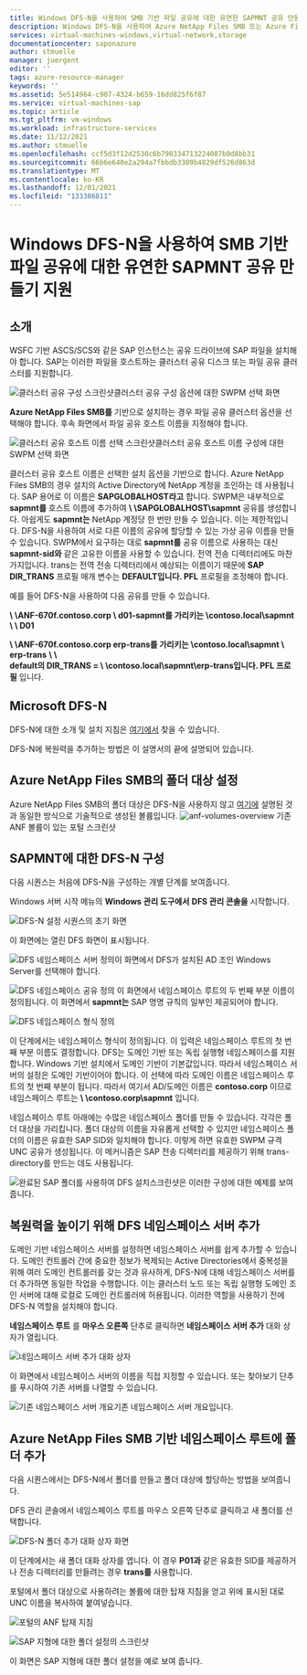 ```yaml
---
title: Windows DFS-N을 사용하여 SMB 기반 파일 공유에 대한 유연한 SAPMNT 공유 만들기를 지원합니다.
description: Windows DFS-N을 사용하여 Azure NetApp Files SMB 또는 Azure Files Premium SMB에 대한 SAP 관련 SAPMNT 명명 제한 해결
services: virtual-machines-windows,virtual-network,storage
documentationcenter: saponazure
author: stmuelle
manager: juergent
editor: ''
tags: azure-resource-manager
keywords: ''
ms.assetid: 5e514964-c907-4324-b659-16dd825f6f87
ms.service: virtual-machines-sap
ms.topic: article
ms.tgt_pltfrm: vm-windows
ms.workload: infrastructure-services
ms.date: 11/12/2021
ms.author: stmuelle
ms.openlocfilehash: ccf5d3f12d2530c6b790334713224007b0d8bb31
ms.sourcegitcommit: 66b6e640e2a294a7fbbdb3309b4829df526d863d
ms.translationtype: MT
ms.contentlocale: ko-KR
ms.lasthandoff: 12/01/2021
ms.locfileid: "133386811"
---
```

# <a name="using-windows-dfs-n-to-support-flexible-sapmnt-share-creation-for-smb-based-file-share"></a>Windows DFS-N을 사용하여 SMB 기반 파일 공유에 대한 유연한 SAPMNT 공유 만들기 지원

## <a name="introduction"></a>소개

WSFC 기반 ASCS/SCS와 같은 SAP 인스턴스는 공유 드라이브에 SAP 파일을 설치해야 합니다. SAP는 이러한 파일을 호스트하는 클러스터 공유 디스크 또는 파일 공유 클러스터를 지원합니다.

![클러스터 공유 구성 스크린샷](media/virtual-machines-shared-sap-high-availability-guide/swpm-01.png)클러스터 공유 구성 옵션에 대한 SWPM 선택 화면

**Azure NetApp Files SMB를** 기반으로 설치하는 경우 파일 공유 클러스터 옵션을 선택해야 합니다. 후속 화면에서 파일 공유 호스트 이름을 지정해야 합니다.

![클러스터 공유 호스트 이름 선택 스크린샷](media/virtual-machines-shared-sap-high-availability-guide/swpm-02.png)클러스터 공유 호스트 이름 구성에 대한 SWPM 선택 화면

클러스터 공유 호스트 이름은 선택한 설치 옵션을 기반으로 합니다. Azure NetApp Files SMB의 경우 설치의 Active Directory에 NetApp 계정을 조인하는 데 사용됩니다. SAP 용어로 이 이름은 **SAPGLOBALHOST라고** 합니다.
SWPM은 내부적으로 **sapmnt를** 호스트 이름에 추가하여 **\\ \SAPGLOBALHOST\sapmnt** 공유를 생성합니다. 아쉽게도 **sapmnt는** NetApp 계정당 한 번만 만들 수 있습니다. 이는 제한적입니다. DFS-N을 사용하여 서로 다른 이름의 공유에 할당할 수 있는 가상 공유 이름을 만들 수 있습니다. SWPM에서 요구하는 대로 **sapmnt를** 공유 이름으로 사용하는 대신 **sapmnt-sid와** 같은 고유한 이름을 사용할 수 있습니다. 전역 전송 디렉터리에도 마찬가지입니다. trans는 전역 전송 디렉터리에서 예상되는 이름이기 때문에 **SAP DIR_TRANS** 프로필 매개 변수는 **DEFAULT입니다. PFL** 프로필을 조정해야 합니다.

예를 들어 DFS-N을 사용하여 다음 공유를 만들 수 있습니다.  

**\\ \ANF-670f.contoso.corp \\ d01-sapmnt를 가리키는 \contoso.local\sapmnt** **\\ \\ D01**  

**\\ \ANF-670f.contoso.corp erp-trans를 가리키는 \contoso.local\sapmnt \\ erp-trans** **\\ \\**  
**default의 DIR_TRANS = \\ \contoso.local\sapmnt\erp-trans입니다. PFL 프로필** 입니다.

## <a name="microsoft-dfs-n"></a>Microsoft DFS-N

DFS-N에 대한 소개 및 설치 지침은 [여기에서](/windows-server/storage/dfs-namespaces/dfs-overview) 찾을 수 있습니다.

DFS-N에 복원력을 추가하는 방법은 이 설명서의 끝에 설명되어 있습니다.

## <a name="setting-up-folder-targets-for-azure-netapp-files-smb"></a>Azure NetApp Files SMB의 폴더 대상 설정

 Azure NetApp Files SMB의 폴더 대상은 DFS-N을 사용하지 않고 [여기에](./high-availability-guide-windows-netapp-files-smb.md) 설명된 것과 동일한 방식으로 기술적으로 생성된 볼륨입니다. 
![anf-volumes-overview ](media/virtual-machines-shared-sap-high-availability-guide/anf-volumes.png) 기존 ANF 볼륨이 있는 포털 스크린샷

## <a name="configuring-dfs-n-for-sapmnt"></a>SAPMNT에 대한 DFS-N 구성

다음 시퀀스는 처음에 DFS-N을 구성하는 개별 단계를 보여줍니다. 

Windows 서버 시작 메뉴의 **Windows 관리 도구에서** **DFS 관리 콘솔을** 시작합니다.

![DFS-N 설정 시퀀스의 초기 화면](media/virtual-machines-shared-sap-high-availability-guide/dfs-setup-01.png)

이 화면에는 열린 DFS 화면이 표시됩니다.

![DFS 네임스페이스 서버 정의](media/virtual-machines-shared-sap-high-availability-guide/dfs-setup-07.png)이 화면에서 DFS가 설치된 AD 조인 Windows Server를 선택해야 합니다.

![DFS 네임스페이스 공유 정의 ](media/virtual-machines-shared-sap-high-availability-guide/dfs-setup-08.png) 이 화면에서 네임스페이스 루트의 두 번째 부분 이름이 정의됩니다. 이 화면에서 **sapmnt는** SAP 명명 규칙의 일부인 제공되어야 합니다.

![DFS 네임스페이스 형식 정의](media/virtual-machines-shared-sap-high-availability-guide/dfs-setup-09.png)

이 단계에서는 네임스페이스 형식이 정의됩니다. 이 입력은 네임스페이스 루트의 첫 번째 부분 이름도 결정합니다. DFS는 도메인 기반 또는 독립 실행형 네임스페이스를 지원합니다. Windows 기반 설치에서 도메인 기반이 기본값입니다. 따라서 네임스페이스 서버의 설정은 도메인 기반이어야 합니다. 이 선택에 따라 도메인 이름은 네임스페이스 루트의 첫 번째 부분이 됩니다. 따라서 여기서 AD/도메인 이름은 **contoso.corp** 이므로 네임스페이스 루트는 **\\ \contoso.corp\sapmnt** 입니다.

네임스페이스 루트 아래에는 수많은 네임스페이스 폴더를 만들 수 있습니다. 각각은 폴더 대상을 가리킵니다. 폴더 대상의 이름을 자유롭게 선택할 수 있지만 네임스페이스 폴더의 이름은 유효한 SAP SID와 일치해야 합니다. 이렇게 하면 유효한 SWPM 규격 UNC 공유가 생성됩니다. 이 메커니즘은 SAP 전송 디렉터리를 제공하기 위해 trans-directory를 만드는 데도 사용됩니다.

![완료된 SAP 폴더를 사용하여 DFS 설치](media/virtual-machines-shared-sap-high-availability-guide/dfs-setup-11.png)스크린샷은 이러한 구성에 대한 예제를 보여줍니다.

## <a name="adding-additional-dfs-namespace-servers-to-increase-resiliency"></a>복원력을 높이기 위해 DFS 네임스페이스 서버 추가

도메인 기반 네임스페이스 서버를 설정하면 네임스페이스 서버를 쉽게 추가할 수 있습니다. 도메인 컨트롤러 간에 중요한 정보가 복제되는 Active Directories에서 중복성을 위해 여러 도메인 컨트롤러를 갖는 것과 유사하게, DFS-N에 대해 네임스페이스 서버를 더 추가하면 동일한 작업을 수행합니다. 이는 클러스터 노드 또는 독립 실행형 도메인 조인 서버에 대해 로컬로 도메인 컨트롤러에 허용됩니다. 이러한 역할을 사용하기 전에 DFS-N 역할을 설치해야 합니다.

**네임스페이스 루트** 를 **마우스 오른쪽** 단추로 클릭하면 **네임스페이스 서버 추가** 대화 상자가 열립니다.

![네임스페이스 서버 추가 대화 상자](media/virtual-machines-shared-sap-high-availability-guide/dfs-add-nss-07.png)

이 화면에서 네임스페이스 서버의 이름을 직접 지정할 수 있습니다. 또는 찾아보기 단추를 푸시하여 기존 서버를 나열할 수 있습니다.

![기존 네임스페이스 서버 개요](media/virtual-machines-shared-sap-high-availability-guide/dfs-add-nss-08.png)기존 네임스페이스 서버 개요입니다.

## <a name="adding-folders-to-azure-netapp-files-smb-based-namespace-root"></a>Azure NetApp Files SMB 기반 네임스페이스 루트에 폴더 추가

다음 시퀀스에서는 DFS-N에서 폴더를 만들고 폴더 대상에 할당하는 방법을 보여줍니다.

DFS 관리 콘솔에서 네임스페이스 루트를 마우스 오른쪽 단추로 클릭하고 새 폴더를 선택합니다. 

![DFS-N 폴더 추가 대화 상자 화면](media/virtual-machines-shared-sap-high-availability-guide/dfs-add-folder-05.png)

이 단계에서는 새 폴더 대화 상자를 엽니다. 이 경우 **P01과** 같은 유효한 SID를 제공하거나 전송 디렉터리를 만들려는 경우 **trans를** 사용합니다.

포털에서 폴더 대상으로 사용하려는 볼륨에 대한 탑재 지침을 얻고 위에 표시된 대로 UNC 이름을 복사하여 붙여넣습니다.

![포털의 ANF 탑재 지침](media/virtual-machines-shared-sap-high-availability-guide/dfs-add-folder-04.png)

![SAP 지형에 대한 폴더 설정의 스크린샷](media/virtual-machines-shared-sap-high-availability-guide/dfs-add-folder-08.png)

이 화면은 SAP 지형에 대한 폴더 설정을 예로 보여 줍니다.
